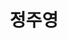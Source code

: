 ---
layout: hubs
key: Q468467
title: 정주영
name: 정주영
description: 현대그룹의 창시자
score: 0.001134717987804878
degree: 10
---